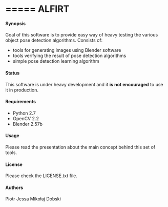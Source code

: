 =====
ALFIRT
=====

#### Synopsis
Goal of this software is to provide easy way of heavy testing the various object pose detection algorithms. Consists of:

* tools for generating images using Blender software
* tools verifying the result of pose detection algorithms 
* simple pose detection learning algorithm

#### Status
This software is under heavy development and it __is not encouraged__ to use it in production.

#### Requirements

* Python 2.7
* OpenCV 2.2 
* Blender 2.57b

#### Usage
Please read the presentation about the main concept behind this set of tools.

#### License
Please check the LICENSE.txt file.

#### Authors
Piotr Jessa
Mikołaj Dobski